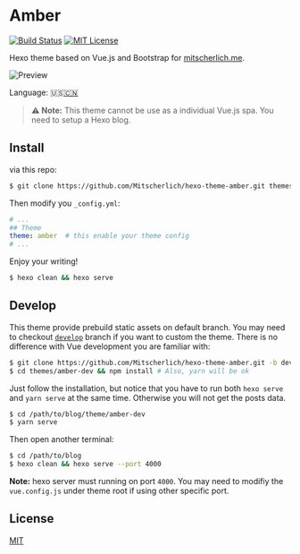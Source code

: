 # Amber

[![Build Status][ci-badge]][ci-url]
[![MIT License][license-badge]](LICENSE)

[ci-badge]: https://travis-ci.org/Mitscherlich/hexo-theme-amber.svg?branch=develop
[ci-url]: https://travis-ci.org/Mitscherlich/hexo-theme-amber
[license-badge]: https://img.shields.io/badge/license-MIT-blue.svg

Hexo theme based on Vue.js and Bootstrap for [mitscherlich.me](https://mitscherlich.me).

![Preview](https://raw.githubusercontent.com/Mitscherlich/hexo-theme-amber/develop/docs/assets/Preview.png)

Language: :us:<a title="Chinese" href="README.zh-CN.md">:cn:</a>

> **⚠️ Note:** This theme cannot be use as a individual Vue.js spa. You need to setup a Hexo blog.

## Install

via this repo:

```bash
$ git clone https://github.com/Mitscherlich/hexo-theme-amber.git themes/amber
```

Then modify you `_config.yml`:

```yml
# ...
## Theme
theme: amber  # this enable your theme config
# ...
```

Enjoy your writing!

```bash
$ hexo clean && hexo serve
```

## Develop

This theme provide prebuild static assets on default branch. You may need to checkout [`develop`](https://github.com/Mitscherlich/hexo-theme-amber/tree/develop) branch if you want to custom the theme. There is no difference with Vue development you are familiar with:

```bash
$ git clone https://github.com/Mitscherlich/hexo-theme-amber.git -b develop themes/amber-dev
$ cd themes/amber-dev && npm install # Also, yarn will be ok
```

Just follow the installation, but notice that you have to run both `hexo serve` and `yarn serve` at the same time. Otherwise you will not get the posts data.

```bash
$ cd /path/to/blog/theme/amber-dev
$ yarn serve
```

Then open another terminal:

```bash
$ cd /path/to/blog
$ hexo clean && hexo serve --port 4000
```

**Note:** hexo server must running on port `4000`. You may need to modifiy the `vue.config.js` under theme root if using other specific port.

## License

[MIT](LICENSE)
